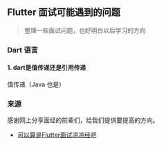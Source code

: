 ## Flutter 面试可能遇到的问题
> 整理一些面试问题，也好明白以后学习的方向




### Dart 语言

#### 1. dart是值传递还是引用传递

值传递（Java 也是）







### 来源

感谢网上分享面经的前辈们，给我们提供要提高的方向。

- [可以算是Flutter面试凉凉经吧](https://juejin.im/post/5c67d621518825620a7f133e)